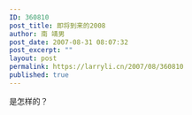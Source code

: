 ```yaml
---
ID: 360810
post_title: 即将到来的2008
author: 南 靖男
post_date: 2007-08-31 08:07:32
post_excerpt: ""
layout: post
permalink: https://larryli.cn/2007/08/360810
published: true
---
```

是怎样的？